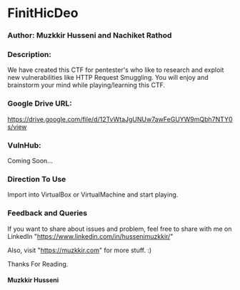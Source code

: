 # FinitHicDeo

### Author: Muzkkir Husseni and Nachiket Rathod

### Description:
We have created this CTF for pentester's who like to research and exploit new vulnerabilities like HTTP Request Smuggling. You will enjoy and brainstorm your mind while playing/learning this CTF.

### Google Drive URL:
https://drive.google.com/file/d/12TvWtaJgUNUw7awFeGUYW9mQbh7NTY0s/view

### VulnHub:
Coming Soon...

### Direction To Use
Import into VirtualBox or VirtualMachine and start playing.

### Feedback and Queries
If you want to share about issues and problem, feel free to share with me on LinkedIn
"https://www.linkedin.com/in/hussenimuzkkir/" 

Also, visit "https://muzkkir.com" for more stuff. :)

Thanks For Reading.

#### Muzkkir Husseni

